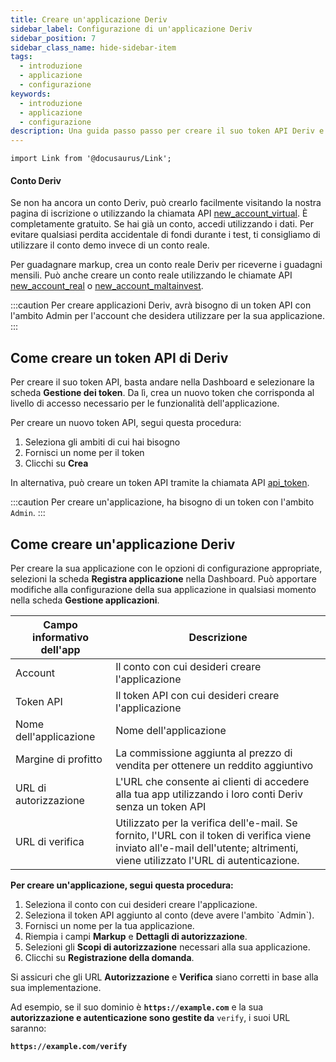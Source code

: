 ```yaml
---
title: Creare un'applicazione Deriv
sidebar_label: Configurazione di un'applicazione Deriv
sidebar_position: 7
sidebar_class_name: hide-sidebar-item
tags:
  - introduzione
  - applicazione
  - configurazione
keywords:
  - introduzione
  - applicazione
  - configurazione
description: Una guida passo passo per creare il suo token API Deriv e costruire la sua applicazione di trading con l'aiuto della nostra API di trading. Ulteriori informazioni.
---
```


```mdx-code-block
import Link from '@docusaurus/Link';
```

#### Conto Deriv

Se non ha ancora un conto Deriv, può crearlo facilmente visitando la nostra pagina di iscrizione o utilizzando la chiamata API <a href="/api-explorer#new_account_virtual" target="_blank" rel="noopener noreferrer">new_account_virtual</a>. È completamente gratuito. Se hai già un conto, accedi utilizzando i dati. Per evitare qualsiasi perdita accidentale di fondi durante i test, ti consigliamo di utilizzare il conto demo invece di un conto reale.

Per guadagnare markup, crea un conto reale Deriv per riceverne i guadagni mensili. Può anche creare un conto reale utilizzando le chiamate API <a href="/api-explorer#new_account_real" target="_blank" rel="noopener noreferrer">new_account_real</a> o <a href="/api-explorer#new_account_maltainvest" target="_blank" rel="noopener noreferrer">new_account_maltainvest</a>.

:::caution
Per creare applicazioni Deriv, avrà bisogno di un token API con l'ambito Admin per l'account che desidera utilizzare per la sua applicazione.
:::

## Come creare un token API di Deriv

Per creare il suo token API, basta andare nella Dashboard e selezionare la scheda **Gestione dei token**. Da lì, crea un nuovo token che corrisponda al livello di accesso necessario per le funzionalità dell'applicazione.

Per creare un nuovo token API, segui questa procedura:

1. Seleziona gli ambiti di cui hai bisogno
2. Fornisci un nome per il token
3. Clicchi su **Crea**

In alternativa, può creare un token API tramite la chiamata API <a href="/api-explorer#api_token" target="_blank" rel="noopener noreferrer">api_token</a>.

:::caution
Per creare un'applicazione, ha bisogno di un token con l'ambito `Admin`.
:::

## Come creare un'applicazione Deriv

Per creare la sua applicazione con le opzioni di configurazione appropriate, selezioni la scheda **Registra applicazione** nella Dashboard. Può apportare modifiche alla configurazione della sua applicazione in qualsiasi momento nella scheda **Gestione applicazioni**.

| Campo informativo dell'app | Descrizione                                                                                                                                                                                                    |
| -------------------------- | -------------------------------------------------------------------------------------------------------------------------------------------------------------------------------------------------------------- |
| Account                    | Il conto con cui desideri creare l'applicazione                                                                                                                                                                |
| Token API                  | Il token API con cui desideri creare l'applicazione                                                                                                                                                            |
| Nome dell'applicazione     | Nome dell'applicazione                                                                                                                                                                                         |
| Margine di profitto        | La commissione aggiunta al prezzo di vendita per ottenere un reddito aggiuntivo                                                                                                                                |
| URL di autorizzazione      | L'URL che consente ai clienti di accedere alla tua app utilizzando i loro conti Deriv senza un token API                                                                                                       |
| URL di verifica            | Utilizzato per la verifica dell'e-mail. Se fornito, l'URL con il token di verifica viene inviato all'e-mail dell'utente; altrimenti, viene utilizzato l'URL di autenticazione. |

**Per creare un'applicazione, segui questa procedura:**

1. Seleziona il conto con cui desideri creare l'applicazione.
2. Seleziona il token API aggiunto al conto (deve avere l'ambito \`Admin\`).
3. Fornisci un nome per la tua applicazione.
4. Riempia i campi **Markup** e **Dettagli di autorizzazione**.
5. Selezioni gli **Scopi di autorizzazione** necessari alla sua applicazione.
6. Clicchi su **Registrazione della domanda**.

Si assicuri che gli URL **Autorizzazione** e **Verifica** siano corretti in base alla sua implementazione.

Ad esempio, se il suo dominio è **`https://example.com`** e la sua **autorizzazione e autenticazione sono gestite da** `verify`, i suoi URL saranno:

**`https://example.com/verify`**
